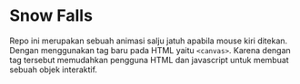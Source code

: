 # Snow Falls
Repo ini merupakan sebuah animasi salju jatuh apabila mouse kiri ditekan. Dengan menggunakan tag baru pada HTML yaitu ```<canvas>```. Karena dengan tag tersebut memudahkan pengguna HTML dan javascript untuk membuat sebuah objek interaktif.

## 

